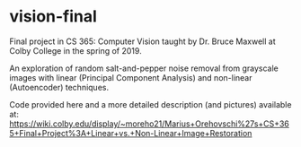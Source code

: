 # vision-final
Final project in CS 365: Computer Vision taught by Dr. Bruce Maxwell at Colby College in the spring of 2019.

An exploration of random salt-and-pepper noise removal from grayscale images with linear (Principal Component Analysis) and non-linear (Autoencoder) techniques.

Code provided here and a more detailed description (and pictures) available at: https://wiki.colby.edu/display/~moreho21/Marius+Orehovschi%27s+CS+365+Final+Project%3A+Linear+vs.+Non-Linear+Image+Restoration
